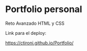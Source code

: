 # Portfolio personal

Reto Avanzado HTML y CSS

Link para el deploy:

https://ctironi.github.io/Portfolio/
